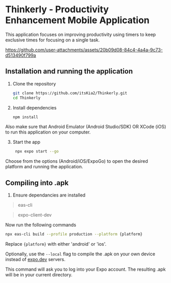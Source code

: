# Thinkerly - Productivity Enhancement Mobile Application

This application focuses on improving productivity using timers to keep exclusive times for focusing on a single task.

https://github.com/user-attachments/assets/20b09d08-84c4-4a4a-9c73-d513490f799a

## Installation and running the application

1. Clone the repository

    ```bash
    git clone https://github.com/itsKia2/Thinkerly.git
    cd Thinkerly
    ```

2. Install dependencies

    ```bash
    npm install
    ```

Also make sure that Android Emulator (Android Studio/SDK) OR XCode (iOS) to run this application on your computer.

3. Start the app

    ```bash
     npx expo start --go
    ```

Choose from the options (Android/iOS/ExpoGo) to open the desired platform and running the application.

## Compiling into .apk

1. Ensure dependancies are installed

> eas-cli

> expo-client-dev

Now run the following commands

```bash
npx eas-cli build --profile production --platform {platform}
```

Replace `{platform}` with either 'android' or 'ios'.

Optionally, use the `--local` flag to compile the .apk on your own device instead of [expo.dev](expo.dev) servers.

This command will ask you to log into your Expo account.
The resulting .apk will be in your current directory.
